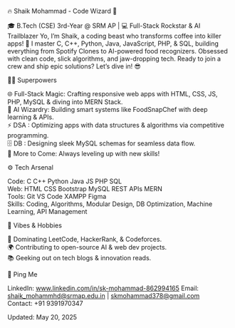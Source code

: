
🔥 Shaik Mohammad - Code Wizard 🚀


🎓 B.Tech (CSE) 3rd-Year @ SRM AP | 💻 Full-Stack Rockstar & AI Trailblazer
Yo, I’m Shaik, a coding beast who transforms coffee into killer apps! 🤖 I master C, C++, Python, Java, JavaScript, PHP, & SQL, building everything from Spotify Clones to AI-powered food recognizers. Obsessed with clean code, slick algorithms, and jaw-dropping tech. Ready to join a crew and ship epic solutions? Let’s dive in! 😎

🧙‍♂️ Superpowers

🌐 Full-Stack Magic: Crafting responsive web apps with HTML, CSS, JS, PHP, MySQL & diving into MERN Stack.  
🧠 AI Wizardry: Building smart systems like FoodSnapChef with deep learning & APIs.  
⚡ DSA : Optimizing apps with data structures & algorithms via competitive programming.  
🗄️ DB : Designing sleek MySQL schemas for seamless data flow.  
🚀 More to Come: Always leveling up with new skills!




⚙️ Tech Arsenal

Code: C C++ Python Java JS PHP SQL  
Web: HTML CSS Bootstrap MySQL REST APIs MERN  
Tools: Git VS Code XAMPP Figma  
Skills: Coding, Algorithms, Modular Design, DB Optimization, Machine Learning, API Management


🌟 Vibes & Hobbies

🧩 Dominating LeetCode, HackerRank, & Codeforces.  
🌍 Contributing to open-source AI & web dev projects.  
📚 Geeking out on tech blogs & innovation reads.


📡 Ping Me

LinkedIn: www.linkedin.com/in/sk-mohammad-862994165
Email: shaik_mohammhd@srmap.edu.in | skmohammad378@gmail.com  
Contact: +91 9391970347  


Updated: May 20, 2025
